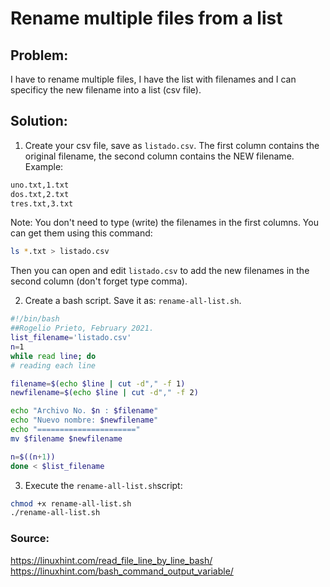 # Rename multiple files from a list

## Problem:

I have to rename multiple files, I have the list with filenames and I can specificy the new filename into a list (csv file).


## Solution:

1. Create your csv file, save as ```listado.csv```. The first column contains the original filename, the second column contains the NEW filename.
Example:
```bash
uno.txt,1.txt
dos.txt,2.txt
tres.txt,3.txt
```
Note: You don't need to type (write) the filenames in the first columns.
You can get them using this command:
```bash
ls *.txt > listado.csv
```
Then you can open and edit ```listado.csv``` to add the new filenames in the second column (don't forget type comma).

2. Create a bash script. Save it as: ```rename-all-list.sh```.
```bash
#!/bin/bash
##Rogelio Prieto, February 2021.
list_filename='listado.csv'
n=1
while read line; do
# reading each line

filename=$(echo $line | cut -d"," -f 1)
newfilename=$(echo $line | cut -d"," -f 2)

echo "Archivo No. $n : $filename"
echo "Nuevo nombre: $newfilename"
echo "======================"
mv $filename $newfilename

n=$((n+1))
done < $list_filename
```

3. Execute the ```rename-all-list.sh```script:
```bash
chmod +x rename-all-list.sh
./rename-all-list.sh
```






### Source: 
<https://linuxhint.com/read_file_line_by_line_bash/>
<https://linuxhint.com/bash_command_output_variable/>


